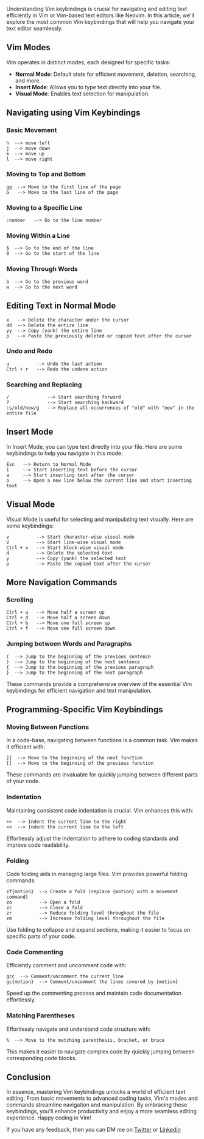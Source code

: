 Understanding Vim keybindings is crucial for navigating and editing text efficiently in Vim or Vim-based text editors like Neovim. In this article, we'll explore the most common Vim keybindings that will help you navigate your text editor seamlessly.

## Vim Modes

Vim operates in distinct modes, each designed for specific tasks:

- **Normal Mode**: Default state for efficient movement, deletion, searching, and more.
- **Insert Mode**: Allows you to type text directly into your file.
- **Visual Mode**: Enables text selection for manipulation.

## Navigating using Vim Keybindings

### Basic Movement
```plaintext
h  --> move left
j  --> move down
k  --> move up
l  --> move right
```

### Moving to Top and Bottom
```plaintext
gg  --> Move to the first line of the page
G   --> Move to the last line of the page
```

### Moving to a Specific Line
```plaintext
:number   --> Go to the line number
```

### Moving Within a Line
```plaintext
$  --> Go to the end of the line
0  --> Go to the start of the line
```

### Moving Through Words
```plaintext
b  --> Go to the previous word
w  --> Go to the next word
```

## Editing Text in Normal Mode
```plaintext
x   --> Delete the character under the cursor
dd  --> Delete the entire line
yy  --> Copy (yank) the entire line
p   --> Paste the previously deleted or copied text after the cursor

```

### Undo and Redo
```plaintext
u          --> Undo the last action
Ctrl + r   --> Redo the undone action
```

### Searching and Replacing
```plaintext
/              --> Start searching forward
?              --> Start searching backward
:s/old/new/g   --> Replace all occurrences of "old" with "new" in the entire file
```

## Insert Mode

In Insert Mode, you can type text directly into your file. Here are some keybindings to help you navigate in this mode:
```plaintext
Esc   --> Return to Normal Mode
i     --> Start inserting text before the cursor
a     --> Start inserting text after the cursor
o     --> Open a new line below the current line and start inserting text
```

## Visual Mode

Visual Mode is useful for selecting and manipulating text visually. Here are some keybindings:

```plaintext
v          --> Start character-wise visual mode
V          --> Start line-wise visual mode
Ctrl + v   --> Start block-wise visual mode
d          --> Delete the selected text
y          --> Copy (yank) the selected text
p          --> Paste the copied text after the cursor
```

## More Navigation Commands

### Scrolling

```plaintext
Ctrl + u   --> Move half a screen up
Ctrl + d   --> Move half a screen down
Ctrl + b   --> Move one full screen up
Ctrl + f   --> Move one full screen down
```

### Jumping between Words and Paragraphs

```plaintext
(  --> Jump to the beginning of the previous sentence
)  --> Jump to the beginning of the next sentence
{  --> Jump to the beginning of the previous paragraph
}  --> Jump to the beginning of the next paragraph
```

These commands provide a comprehensive overview of the essential Vim keybindings for efficient navigation and text manipulation.

## Programming-Specific Vim Keybindings

### Moving Between Functions

In a code-base, navigating between functions is a common task. Vim makes it efficient with:

```plaintext
]]  --> Move to the beginning of the next function
[[  --> Move to the beginning of the previous function
```

These commands are invaluable for quickly jumping between different parts of your code.

### Indentation

Maintaining consistent code indentation is crucial. Vim enhances this with:

```plaintext
>>  --> Indent the current line to the right
<<  --> Indent the current line to the left
```

Effortlessly adjust the indentation to adhere to coding standards and improve code readability.

### Folding

Code folding aids in managing large files. Vim provides powerful folding commands:

```plaintext
zf{motion}  --> Create a fold (replace {motion} with a movement command)
zo          --> Open a fold
zc          --> Close a fold
zr          --> Reduce folding level throughout the file
zm          --> Increase folding level throughout the file
```

Use folding to collapse and expand sections, making it easier to focus on specific parts of your code.

### Code Commenting

Efficiently comment and uncomment code with:

```plaintext
gcc  --> Comment/uncomment the current line
gc{motion}  --> Comment/uncomment the lines covered by {motion}
```

Speed up the commenting process and maintain code documentation effortlessly.

### Matching Parentheses

Effortlessly navigate and understand code structure with:

```plaintext
%  --> Move to the matching parenthesis, bracket, or brace
```

This makes it easier to navigate complex code by quickly jumping between corresponding code blocks.

## Conclusion

In essence, mastering Vim keybindings unlocks a world of efficient text editing. From basic movements to advanced coding tasks, Vim's modes and commands streamline navigation and manipulation. By embracing these keybindings, you'll enhance productivity and enjoy a more seamless editing experience. Happy coding in Vim!

If you have any feedback, then you can DM me on [Twitter](https://twitter.com/introvertedbot) or [Linkedin](https://www.linkedin.com/in/sahil-mahapatra/)


